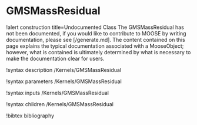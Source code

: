<!-- MOOSE Documentation Stub: Remove this when content is added. -->

# GMSMassResidual

!alert construction title=Undocumented Class
The GMSMassResidual has not been documented, if you would like to contribute to MOOSE by
writing documentation, please see [/generate.md]. The content contained on this page explains
the typical documentation associated with a MooseObject; however, what is contained is ultimately
determined by what is necessary to make the documentation clear for users.

!syntax description /Kernels/GMSMassResidual

!syntax parameters /Kernels/GMSMassResidual

!syntax inputs /Kernels/GMSMassResidual

!syntax children /Kernels/GMSMassResidual

!bibtex bibliography
